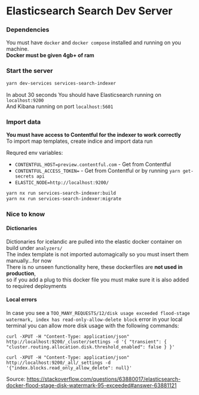 # Elasticsearch Search Dev Server

### Dependencies

You must have `docker` and `docker compose` installed and running on you machine.  
**Docker must be given 4gb+ of ram**

### Start the server

```bash
yarn dev-services services-search-indexer
```

In about 30 seconds
You should have Elasticsearch running on `localhost:9200`  
And Kibana running on port `localhost:5601`

### Import data

**You must have access to Contentful for the indexer to work correctly**  
To import map templates, create indice and import data run

Requred env variables:

- `CONTENTFUL_HOST=preview.contentful.com` - Get from Contentful
- `CONTENTFUL_ACCESS_TOKEN=` - Get from Contentful or by running `yarn get-secrets api`
- `ELASTIC_NODE=http://localhost:9200/`

```bash
yarn nx run services-search-indexer:build
yarn nx run services-search-indexer:migrate
```

### Nice to know

#### Dictionaries

Dictionaries for icelandic are pulled into the elastic docker container on build under `analyzers/`  
The index template is not imported automagically so you must insert them manually...for now  
There is no unseen functionality here, these dockerfiles are **not used in production**,  
so if you add a plug to this docker file you must make sure it is also added to required deployments

#### Local errors

In case you see a `TOO_MANY_REQUESTS/12/disk usage exceeded flood-stage watermark, index has read-only-allow-delete block` error in your local terminal you can allow more disk usage with the following commands:

`curl -XPUT -H "Content-Type: application/json" http://localhost:9200/_cluster/settings -d '{ "transient": { "cluster.routing.allocation.disk.threshold_enabled": false } }'`

`curl -XPUT -H "Content-Type: application/json" http://localhost:9200/_all/_settings -d '{"index.blocks.read_only_allow_delete": null}'`

Source: https://stackoverflow.com/questions/63880017/elasticsearch-docker-flood-stage-disk-watermark-95-exceeded#answer-63881121

